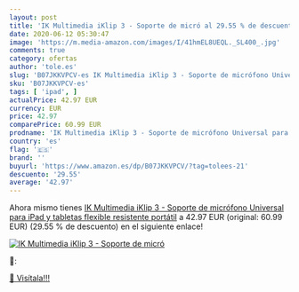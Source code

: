 ```yaml
---
layout: post
title: 'IK Multimedia iKlip 3 - Soporte de micró al 29.55 % de descuento'
date: 2020-06-12 05:30:47
image: 'https://m.media-amazon.com/images/I/41hmEL8UEQL._SL400_.jpg'
comments: true
category: ofertas
author: 'tole.es'
slug: 'B07JKKVPCV-es IK Multimedia iKlip 3 - Soporte de micrófono Universal...'
sku: 'B07JKKVPCV-es'
tags: [ 'ipad', ]
actualPrice: 42.97 EUR
currency: EUR
price: 42.97
comparePrice: 60.99 EUR
prodname: 'IK Multimedia iKlip 3 - Soporte de micrófono Universal para iPad y tabletas  flexible  resistente  portátil'
country: 'es'
flag: '🇪🇸'
brand: ''
buyurl: 'https://www.amazon.es/dp/B07JKKVPCV/?tag=tolees-21'
descuento: '29.55'
average: '42.97'
---
```


Ahora mismo tienes [IK Multimedia iKlip 3 - Soporte de micrófono Universal para iPad y tabletas  flexible  resistente  portátil](https://www.amazon.es/dp/B07JKKVPCV/?tag=tolees-21) a 42.97 EUR (original: 60.99 EUR) (29.55 %  de descuento) en el siguiente enlace!

[![IK Multimedia iKlip 3 - Soporte de micró](https://m.media-amazon.com/images/I/41hmEL8UEQL._SL400_.jpg)](https://www.amazon.es/dp/B07JKKVPCV/?tag=tolees-21)

🔎:


[🛒 Visítala!!!](https://www.amazon.es/dp/B07JKKVPCV/?tag=tolees-21)

